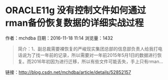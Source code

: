 # ORACLE11g 没有控制文件如何通过rman备份恢复数据的详细实战过程
作者：mchdba
日期：2016-11-18 11:14
浏览量：1432
> 简介：1、副总裁需要裸恢复的严峻现实集团总部的信息部负责人给我打电话说为了找一年前的记录，所以需要对一年前2015年5月1日的数据进行恢复。而2016年初因为进行迁移，所以有些文件可能丢失，手上只有rman...

 链接：http://blog.csdn.net/mchdba/article/details/52852157
